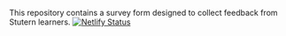 This repository contains a survey form designed to collect feedback from Stutern learners.
[![Netlify Status](https://api.netlify.com/api/v1/badges/cf66da4c-14a3-424f-993d-ee8d6b52143b/deploy-status)](https://app.netlify.com/sites/jayola-survey/deploys)